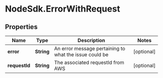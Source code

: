 # NodeSdk.ErrorWithRequest

## Properties

Name | Type | Description | Notes
------------ | ------------- | ------------- | -------------
**error** | **String** | An error message pertaining to what the issue could be | [optional] 
**requestId** | **String** | The associated requestId from AWS | [optional] 


